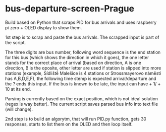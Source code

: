 # bus-departure-screen-Prague
Build based on Python that scraps PID for bus arrivals and uses raspberry pi zero + OLED display to show them.

1st step is to scrap and paste the bus arrivals. The scrapped input is part of the script.

The three digits are bus number, following word sequence is the end station for this bus (which shows the direction in which it goes), the one letter stands for the correct place of arrival (based on direction, A is one direction, B is the oposite, other letter are used if station is slipped into more stations (example, Sídliště Malešice is 4 stations or Strossmayerovo náměstí has A,B,D,E,F), the following time stemp is expected arrival/departure and the ? ends this input. If the bus is known to be late, the input can have + 1/ + 10 at its end.

Parsing is currently based on the exact position, which is not ideal solution (regex is way better). The current script saves parsed bus info into text file (will change). 

2nd step is to build an algorytm, that will run PID.py function, gets 30 responses, starts to list them on the OLED and then loop itself. 
